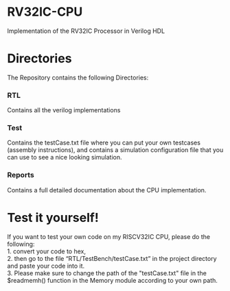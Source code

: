 # RV32IC-CPU
Implementation of the RV32IC Processor in Verilog HDL

<h1>Directories</h1>
The Repository contains the following Directories:
<h3>RTL</h3>
Contains all the verilog implementations

<h3>Test</h3>
Contains the testCase.txt file where you can put your own testcases (assembly instructions), and contains a simulation configuration file that you can use to see a nice looking simulation.

<h3>Reports</h3>
Contains a full detailed documentation about the CPU implementation.

<h1>Test it yourself!</h1>
If you want to test your own code on my RISCV32IC CPU, please do the following: <br>
1. convert your code to hex, <br>
2. then go to the file “RTL/TestBench/testCase.txt” in the project directory and paste your code into it. <br>
3. Please make sure to change the path of the "testCase.txt" file in the $readmemh() function in the Memory module according to your own path.


